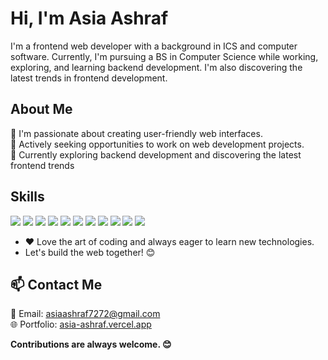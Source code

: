 # Hi, I'm Asia Ashraf

I'm a frontend web developer with a background in ICS and computer software. Currently, I'm pursuing a BS in Computer Science while working, exploring, and learning backend development. I'm also discovering the latest trends in frontend development.

## About Me
🌱 I'm passionate about creating user-friendly web interfaces.  
💼 Actively seeking opportunities to work on web development projects.  
🚀 Currently exploring backend development and discovering the latest frontend trends

## Skills  
<p align="left">
  <img src="https://img.shields.io/badge/HTML5-E34F26?style=for-the-badge&logo=html5&logoColor=white" />
  <img src="https://img.shields.io/badge/CSS3-1572B6?style=for-the-badge&logo=css3&logoColor=white" />
  <img src="https://img.shields.io/badge/JavaScript-F7DF1E?style=for-the-badge&logo=javascript&logoColor=black" />
  <img src="https://img.shields.io/badge/React-61DAFB?style=for-the-badge&logo=react&logoColor=black" />
  <img src="https://img.shields.io/badge/Bootstrap-563D7C?style=for-the-badge&logo=bootstrap&logoColor=white" />
  <img src="https://img.shields.io/badge/Node.js-339933?style=for-the-badge&logo=nodedotjs&logoColor=white" />
  <img src="https://img.shields.io/badge/Express.js-000000?style=for-the-badge&logo=express&logoColor=white" />
  <img src="https://img.shields.io/badge/MySQL-4479A1?style=for-the-badge&logo=mysql&logoColor=white" />
  <img src="https://img.shields.io/badge/MongoDB-47A248?style=for-the-badge&logo=mongodb&logoColor=white" />
  <img src="https://img.shields.io/badge/Linux-FCC624?style=for-the-badge&logo=linux&logoColor=black" />
  <img src="https://img.shields.io/badge/Git-F05032?style=for-the-badge&logo=git&logoColor=white" />
</p>

- ❤️ Love the art of coding and always eager to learn new technologies.
- Let's build the web together! 😊

## 📫 Contact Me
📧 Email: asiaashraf7272@gmail.com  
🌐 Portfolio: [asia-ashraf.vercel.app](https://asia-ashraf.vercel.app/)  

**Contributions are always welcome. 😊**
